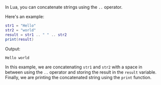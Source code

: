In Lua, you can concatenate strings using the `..` operator. 

Here's an example:

```lua
str1 = "Hello"
str2 = "world"
result = str1 .. " " .. str2
print(result)
```

Output:

```
Hello world
```

In this example, we are concatenating `str1` and `str2` with a space in between using the `..` operator and storing the result in the `result` variable. Finally, we are printing the concatenated string using the `print` function.